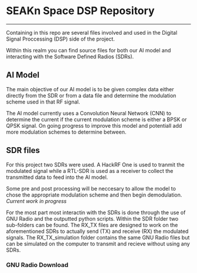 # SEAKn Space DSP Repository
---
Containing in this repo are several files involved and used in the Digital Signal Proccessing (DSP) side of the project.

Within this realm you can find source files for both our AI model and interacting with the Software Defined Radios (SDRs).

## AI Model

The main objective of our AI model is to be given complex data either directly from the SDR or from a data file and determine the modulation scheme used in that RF signal. 

The AI model currently uses a Convolution Neural Network (CNN) to determine the current if the current modulation scheme is either a BPSK or QPSK signal. On going progress to improve this model and potentiall add more modulation schemes to determine between.  

## SDR files

For this project two SDRs were used. A HackRF One is used to tranmit the modulated signal while a RTL-SDR is used as a receiver to collect the transmitted data to feed into the AI model. 

Some pre and post processing will be neccesary to allow the model to chose the appropriate modulation scheme and then begin demodulation. *Current work in progress*

For the most part most interactin with the SDRs is done through the use of GNU Radio and the outputted python scripts. Within the SDR folder two sub-folders can be found. The RX_TX files are designed to work on the aforementioned SDRs to actually send (TX) and receive (RX) the modulated signals. The RX_TX_simulation folder contains the same GNU Radio files but can be simulated on the computer to transmit and recieve without using any SDRs.

### GNU Radio Download




